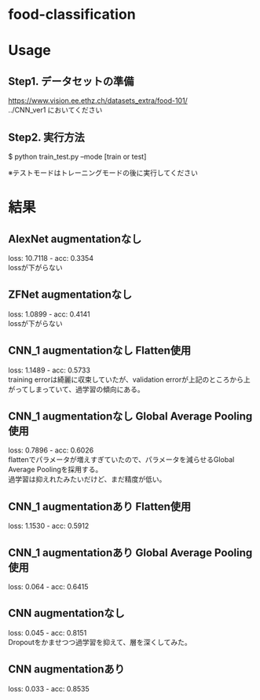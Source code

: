 # food-classification  
# Usage  
## Step1. データセットの準備  
https://www.vision.ee.ethz.ch/datasets_extra/food-101/  
../CNN_ver1 においてください  

## Step2. 実行方法  
$ python train_test.py –mode [train or test]  

※テストモードはトレーニングモードの後に実行してください  

# 結果
## AlexNet augmentationなし  
loss: 10.7118 - acc: 0.3354  
lossが下がらない

## ZFNet augmentationなし  
loss: 1.0899 - acc: 0.4141  
lossが下がらない  

## CNN_1 augmentationなし Flatten使用  
loss: 1.1489 - acc: 0.5733  
training errorは綺麗に収束していたが、validation errorが上記のところから上がってしまっていて、過学習の傾向にある。  

## CNN_1 augmentationなし Global Average Pooling使用  
loss: 0.7896 - acc: 0.6026  
flattenでパラメータが増えすぎていたので、パラメータを減らせるGlobal Average Poolingを採用する。  
過学習は抑えれたみたいだけど、まだ精度が低い。  

## CNN_1 augmentationあり Flatten使用  
loss: 1.1530 - acc: 0.5912  

## CNN_1 augmentationあり Global Average Pooling使用  
loss: 0.064 - acc: 0.6415  

## CNN  augmentationなし  
loss: 0.045 - acc: 0.8151  
Dropoutをかませつつ過学習を抑えて、層を深くしてみた。  

## CNN  augmentationあり  
loss: 0.033 - acc: 0.8535  
